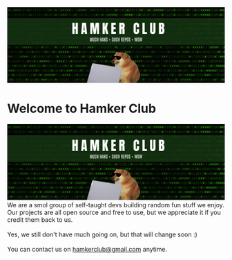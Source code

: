 <img src="img/banner.png">
<h1>Welcome to Hamker Club</h1>
<img src="img/banner.png">
We are a smol group of self-taught devs building random fun stuff we enjoy. Our projects are all open source and free to use, but we appreciate it if you credit them back to us.
<br><br>
Yes, we still don't have much going on, but that will change soon :)
<br><br>
You can contact us on <a href="mailto:hamkerclub@gmail.com">hamkerclub@gmail.com</a> anytime.
